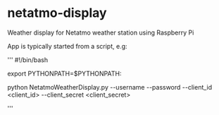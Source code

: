 # netatmo-display
Weather display for Netatmo weather station using Raspberry Pi

App is typically started from a script, e.g:

''' 
#!/bin/bash

export PYTHONPATH=$PYTHONPATH:<PathToZeroSeg>

python NetatmoWeatherDisplay.py --username <username> --password <password> --client_id <client_id> --client_secret <client_secret>

'''
